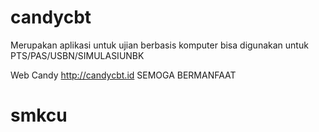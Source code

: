 # candycbt
Merupakan aplikasi untuk ujian berbasis komputer 
bisa digunakan untuk PTS/PAS/USBN/SIMULASIUNBK

Web Candy http://candycbt.id
SEMOGA BERMANFAAT
# smkcu
